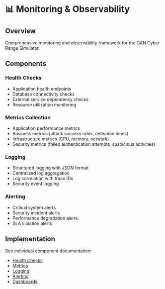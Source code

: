 # 📊 Monitoring & Observability

## Overview

Comprehensive monitoring and observability framework for the GAN Cyber Range Simulator.

## Components

### Health Checks
- Application health endpoints
- Database connectivity checks
- External service dependency checks
- Resource utilization monitoring

### Metrics Collection
- Application performance metrics
- Business metrics (attack success rates, detection times)
- Infrastructure metrics (CPU, memory, network)
- Security metrics (failed authentication attempts, suspicious activities)

### Logging
- Structured logging with JSON format
- Centralized log aggregation
- Log correlation with trace IDs
- Security event logging

### Alerting
- Critical system alerts
- Security incident alerts
- Performance degradation alerts
- SLA violation alerts

## Implementation

See individual component documentation:
- [Health Checks](./health-checks.md)
- [Metrics](./metrics.md)
- [Logging](./logging.md)
- [Alerting](./alerting.md)
- [Dashboards](./dashboards.md)